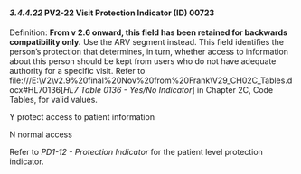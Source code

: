#### *3.4.4.22* PV2-22 Visit Protection Indicator (ID) 00723

Definition: **From v 2.6 onward, this field has been retained for backwards compatibility only.** Use the ARV segment instead. This field identifies the person’s protection that determines, in turn, whether access to information about this person should be kept from users who do not have adequate authority for a specific visit. Refer to file:///E:\V2\v2.9%20final%20Nov%20from%20Frank\V29_CH02C_Tables.docx#HL70136[_HL7 Table 0136 - Yes/No Indicator_] in Chapter 2C, Code Tables, for valid values.

Y protect access to patient information

N normal access

Refer to _PD1-12 - Protection Indicator_ for the patient level protection indicator.
